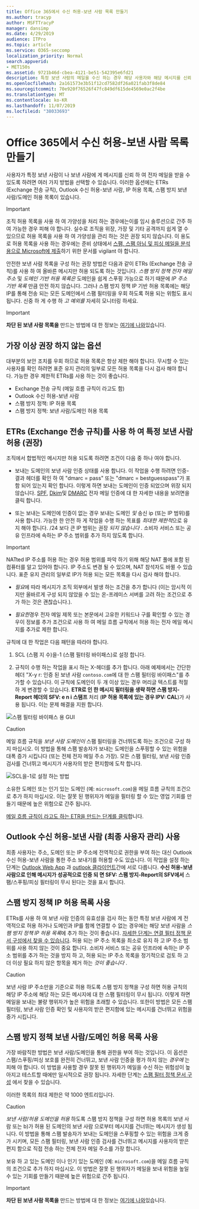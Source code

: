 ```yaml
---
title: Office 365에서 수신 허용-보낸 사람 목록 만들기
ms.author: tracyp
author: MSFTTracyP
manager: dansimp
ms.date: 4/29/2019
audience: ITPro
ms.topic: article
ms.service: O365-seccomp
localization_priority: Normal
search.appverid:
- MET150s
ms.assetid: 9721b46d-cbea-4121-be51-542395e6fd21
description: 특정 보낸 사람의 메일을 수신 하는 경우 해당 사용자와 해당 메시지를 신뢰 하기 때문에 Exchange 관리 센터의 스팸 필터 정책에서 허용 목록을 조정할 수 있습니다.
ms.openlocfilehash: 2a161573e3b51f12cd7582df26a021fab3f8de84
ms.sourcegitcommit: 70e920f76526f47fc849df615de4569e0ac2f4be
ms.translationtype: MT
ms.contentlocale: ko-KR
ms.lasthandoff: 11/07/2019
ms.locfileid: "38033693"
---
```

# <a name="create-safe-sender-lists-in-office-365"></a>Office 365에서 수신 허용-보낸 사람 목록 만들기

사용자가 특정 보낸 사람이 나 보낸 사람에 게 메시지를 신뢰 하 여 전자 메일을 받을 수 있도록 하려면 여러 가지 방법을 선택할 수 있습니다. 이러한 옵션에는 ETRs (Exchange 전송 규칙), Outlook 수신 허용-보낸 사람, IP 허용 목록, 스팸 방지 보낸 사람/도메인 허용 목록이 있습니다.

> [!IMPORTANT]
> 조직 허용 목록을 사용 하 여 가양성을 처리 하는 경우에는이를 임시 솔루션으로 간주 하 여 가능한 경우 피해 야 합니다. 실수로 조직을 위장, 가장 및 기타 공격까지 쉽게 열 수 있으므로 허용 목록을 사용 하 여 가양성을 관리 하는 것은 권장 되지 않습니다. 이 용도로 허용 목록을 사용 하는 경우에는 준비 상태에서 [스팸, 스팸 아님 및 피싱 메일을 분석용으로 Microsoft에 제출](https://docs.microsoft.com/office365/SecurityCompliance/submit-spam-non-spam-and-phishing-scam-messages-to-microsoft-for-analysis)하기 위한 문서를 vigilant 야 합니다.

안전한 보낸 사람 목록을 구성 하는 권장 방법은 다음과 같이 ETRs (Exchange 전송 규칙)를 사용 하 여 올바른 메시지만 허용 되도록 하는 것입니다. *스팸 방지 정책 전자 메일 주소* 및 *도메인 기반 허용 목록은* 도메인을 쉽게 스푸핑 가능으로 하기 때문에 *IP 주소 기반 목록* 만큼 안전 하지 않습니다. 그러나 스팸 방지 정책 IP 기반 허용 목록에는 해당 IP를 통해 전송 되는 모든 도메인에서 스팸 필터링을 우회 하도록 허용 되는 위험도 표시 됩니다. 신중 하 게 수행 하 *고 예외를* 자세히 모니터링 하세요.

> [!IMPORTANT]
> **차단 된 보낸 사람 목록을** 만드는 방법에 대 한 정보는 [여기에 나와](create-block-sender-lists-in-office-365.md)있습니다.

## <a name="options-from-most-to-least-recommended"></a>가장 이상 권장 하지 않는 옵션

대부분의 보안 조치를 우회 하므로 허용 목록은 항상 제한 해야 합니다. 무시할 수 있는 사용자를 확인 하려면 표준 유지 관리의 일부로 모든 허용 목록을 다시 검사 해야 합니다. 가능한 경우 제한적 ETRs를 사용 하는 것이 좋습니다.

- Exchange 전송 규칙 (메일 흐름 규칙이 라고도 함)
- Outlook 수신 허용-보낸 사람
- 스팸 방지 정책: IP 허용 목록
- 스팸 방지 정책: 보낸 사람/도메인 허용 목록

## <a name="using-exchange-transport-rules-etrs-to-allow-specific-senders-recommended"></a>ETRs (Exchange 전송 규칙)를 사용 하 여 특정 보낸 사람 허용 (권장)

조직에서 합법적인 메시지만 허용 되도록 하려면 조건이 다음 중 하나 여야 합니다.

- 보내는 도메인의 보낸 사람 인증 상태를 사용 합니다. 이 작업을 수행 하려면 인증-결과 헤더를 확인 하 여 "dmarc = pass" 또는 "dmarc = bestguesspass"가 포함 되어 있는지 확인 합니다. 이렇게 하면 보내는 도메인이 인증 되었으며 위장 되지 않습니다. [SPF](https://docs.microsoft.com/office365/SecurityCompliance/set-up-spf-in-office-365-to-help-prevent-spoofing), [Dkim](https://docs.microsoft.com/office365/SecurityCompliance/use-dkim-to-validate-outbound-email)및 [DMARC](https://docs.microsoft.com/office365/SecurityCompliance/use-dmarc-to-validate-email) 전자 메일 인증에 대 한 자세한 내용을 보려면을 클릭 합니다.

- 또는 보내는 도메인에 인증이 없는 경우 보내는 도메인 *및* 송신 ip (또는 IP 범위)를 사용 합니다. 가능한 한 안전 하 게 작업을 수행 하는 목표를 *최대한 제한적*으로 유지 해야 합니다. /24 보다 큰 IP 범위는 권장 *되지 않습니다* . 소비자 서비스 또는 공유 인프라에 속하는 IP 주소 범위를 추가 하지 않도록 합니다.

> [!IMPORTANT]
> NATted IP 주소를 허용 하는 경우 허용 범위를 파악 하기 위해 해당 NAT 풀에 포함 된 컴퓨터를 알고 있어야 합니다. IP 주소도 변경 될 수 있으며, NAT 참석자도 바뀔 수 있습니다. 표준 유지 관리의 일부로 IP가 허용 되는 모든 목록을 다시 검사 해야 합니다.

- *필요*에 따라 메시지가 조직 외부에서 발생 하는 조건을 추가 합니다 (이는 암시적 이지만 올바르게 구성 되지 않았을 수 있는 온-프레미스 서버를 고려 하는 조건으로 추가 하는 것은 괜찮습니다.).

- *필요한*경우 전자 메일 제목 또는 본문에서 고유한 키워드나 구를 확인할 수 있는 경우이 정보를 추가 조건으로 사용 하 여 메일 흐름 규칙에서 허용 하는 전자 메일 메시지를 추가로 제한 합니다.

규칙에 대 한 작업은 다음 패턴을 따라야 합니다.

1. SCL (스팸 지 수)을-1 (스팸 필터링 바이패스)로 설정 합니다.

2. 규칙이 수행 하는 작업을 표시 하는 X-헤더를 추가 합니다. 아래 예제에서는 간단한 헤더 "X-y r: 인증 된 보낸 사람 `contoso.com`에 대 한 스팸 필터링 바이패스"를 추가할 수 있습니다. 이 규칙에 도메인이 두 개 이상 있는 경우 머리글 텍스트를 적절 하 게 변경할 수 있습니다. **ETR로 인 한 메시지 필터링을 생략 하면 스팸 방지-Report 헤더의 SFV: e n i 스탬프** 처리 (**IP 허용 목록에 있는 경우 IPV: CAL**)가 사용 됩니다. 이는 문제 해결을 지원 합니다.

![스팸 필터링 바이패스 용 GUI](../media/1-AllowList-SkipFilteringFromContoso.png)

> [!CAUTION]
> 메일 흐름 규칙을 *보낸 사람 도메인이* 스팸 필터링을 건너뛰도록 하는 조건으로 구성 하지 마십시오. 이 방법을 통해 스팸 발송자가 보내는 도메인을 스푸핑할 수 있는 위험을 대폭 증가 시킵니다 (또는 전체 전자 메일 주소 가장). 모든 스팸 필터링, 보낸 사람 인증 검사를 건너뛰고 메시지가 사용자의 받은 편지함에 도착 합니다.

![SCL을-1로 설정 하는 방법](../media/2-AllowList-SetsSCLMinus1.png)

소유한 도메인 또는 인기 있는 도메인 (예: `microsoft.com`)을 메일 흐름 규칙의 조건으로 추가 하지 마십시오. 이는 잘못 된 행위자가 메일을 필터링 할 수 있는 영업 기회를 만들기 때문에 높은 위험으로 간주 됩니다.

[메일 흐름 규칙이 라고도 하는 ETR을 만드는 단계를 클릭](https://docs.microsoft.com/office365/SecurityCompliance/use-mail-flow-rules-to-set-the-spam-confidence-level-scl-in-messages)합니다.

## <a name="use-outlook-safe-senders-end-user-managed"></a>Outlook 수신 허용-보낸 사람 (최종 사용자 관리) 사용

최종 사용자는 주소, 도메인 또는 IP 주소에 전역적으로 권한을 부여 하는 대신 Outlook 수신 허용-보낸 사람을 통한 주소 보내기를 허용할 수도 있습니다. 이 작업을 설정 하는 단계는 [Outlook Web App](https://support.office.com/article/block-or-allow-junk-email-settings-48c9f6f7-2309-4f95-9a4d-de987e880e46) 과 [outlook 클라이언트](https://support.office.com/article/overview-of-the-junk-email-filter-5ae3ea8e-cf41-4fa0-b02a-3b96e21de089)간에 서로 다릅니다. **수신 허용-보낸 사람으로 인해 메시지가 성공적으로 인증 되 면 SFV: 스팸 방지-Report의 SFV에서** 스팸/스푸핑/피싱 필터링이 무시 된다는 것을 표시 합니다.

## <a name="use-anti-spam-policy-ip-allow-lists"></a>스팸 방지 정책 IP 허용 목록 사용

ETRs를 사용 하 여 보낸 사람 인증의 유효성을 검사 하는 동안 특정 보낸 사람에 게 전역적으로 허용 하거나 도메인과 IP를 함께 연결할 수 없는 경우에는 해당 보낸 사람을 *스팸 방지 정책 IP 허용 목록*에 추가 하는 것이 좋습니다. [자세한 단계는 연결 필터 정책 문서 구성에서 찾을 수 있습니다](https://docs.microsoft.com/office365/securitycompliance/configure-the-connection-filter-policy). 허용 되는 IP 주소 목록을 최소로 유지 하 고 IP 주소 범위를 사용 하지 않는 것이 중요 합니다. 소비자 서비스 또는 공유 인프라에 속하는 IP 주소 범위를 추가 하는 것을 방지 하 고, 허용 되는 IP 주소 목록을 정기적으로 검토 하 고 더 이상 필요 하지 않은 항목을 제거 하는 *것이 좋습니다* .

> [!CAUTION]
> 보낸 사람 IP 주소만을 기준으로 허용 하도록 스팸 방지 정책을 구성 하면 허용 규칙의 해당 IP 주소에 해당 하는 모든 메시지에 대 한 스팸 필터링이 무시 됩니다. 이렇게 하면 메일을 보내는 불량 행위자가 높은 위험을 초래할 수 있습니다. 또한이 방법은 모든 스팸 필터링, 보낸 사람 인증 확인 및 사용자의 받은 편지함에 있는 메시지를 건너뛰고 위험을 증가 시킵니다.

## <a name="use-anti-spam-policy-senderdomain-allow-lists"></a>스팸 방지 정책 보낸 사람/도메인 허용 목록 사용

가장 바람직한 방법은 보낸 사람/도메인을 통해 권한을 부여 하는 것입니다. 이 옵션은 스팸/스푸핑/피싱 보호를 완전히 건너뛰고, 보낸 사람 인증을 평가 하지 않는 *경우에* 는 피해 야 합니다. 이 방법을 사용할 경우 잘못 된 행위자가 메일을 수신 하는 위험성이 높아지고 테스트할 때에만 일시적으로 권장 됩니다. 자세한 단계는 [스팸 필터 정책 문서 구성](https://docs.microsoft.com/office365/securitycompliance/configure-your-spam-filter-policies) 에서 찾을 수 있습니다.

이러한 목록의 최대 제한은 약 1000 엔트리입니다.

> [!CAUTION]
> *보낸 사람/허용 도메인을 허용* 하도록 스팸 방지 정책을 구성 하면 허용 목록의 보낸 사람 또는 b)가 허용 된 도메인의 보낸 사람 으로부터 메시지를 건너뛰는 메시지가 생성 됩니다. 이 방법을 통해 스팸 발송자가 보내는 도메인을 스푸핑할 수 있는 위험을 크게 증가 시키며, 모든 스팸 필터링, 보낸 사람 인증 검사를 건너뛰고 메시지를 사용자의 받은 편지 함으로 직접 전송 하는 전체 전자 메일 주소를 가장 합니다.
> 
> 보유 하 고 있는 도메인 이나 인기 있는 도메인 (예: `microsoft.com`)을 메일 흐름 규칙의 조건으로 추가 하지 마십시오. 이 방법은 잘못 된 행위자가 메일을 보내 위험을 높일 수 있는 기회를 만들기 때문에 높은 위험으로 간주 됩니다.

> [!IMPORTANT]
> **차단 된 보낸 사람 목록을** 만드는 방법에 대 한 정보는 [여기에 나와](create-block-sender-lists-in-office-365.md)있습니다.
